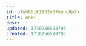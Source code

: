 ```yaml
---
id: o1wh66ik1932e37nenq8p7x
title: anki
desc: ''
updated: 1730256598705
created: 1730256598705
---
```

